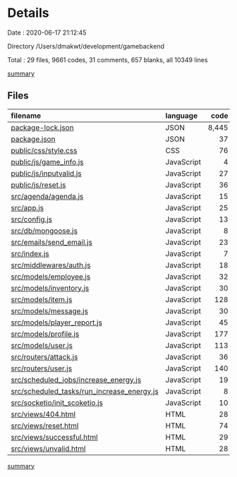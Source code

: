 # Details

Date : 2020-06-17 21:12:45

Directory /Users/dmakwt/development/gamebackend

Total : 29 files,  9661 codes, 31 comments, 657 blanks, all 10349 lines

[summary](results.md)

## Files
| filename | language | code | comment | blank | total |
| :--- | :--- | ---: | ---: | ---: | ---: |
| [package-lock.json](/package-lock.json) | JSON | 8,445 | 0 | 1 | 8,446 |
| [package.json](/package.json) | JSON | 37 | 0 | 1 | 38 |
| [public/css/style.css](/public/css/style.css) | CSS | 76 | 1 | 24 | 101 |
| [public/js/game_info.js](/public/js/game_info.js) | JavaScript | 4 | 0 | 10 | 14 |
| [public/js/inputvalid.js](/public/js/inputvalid.js) | JavaScript | 27 | 0 | 21 | 48 |
| [public/js/reset.js](/public/js/reset.js) | JavaScript | 36 | 0 | 25 | 61 |
| [src/agenda/agenda.js](/src/agenda/agenda.js) | JavaScript | 15 | 7 | 8 | 30 |
| [src/app.js](/src/app.js) | JavaScript | 25 | 3 | 22 | 50 |
| [src/config.js](/src/config.js) | JavaScript | 13 | 0 | 4 | 17 |
| [src/db/mongoose.js](/src/db/mongoose.js) | JavaScript | 8 | 0 | 10 | 18 |
| [src/emails/send_email.js](/src/emails/send_email.js) | JavaScript | 23 | 0 | 9 | 32 |
| [src/index.js](/src/index.js) | JavaScript | 7 | 1 | 6 | 14 |
| [src/middlewares/auth.js](/src/middlewares/auth.js) | JavaScript | 18 | 0 | 8 | 26 |
| [src/models/employee.js](/src/models/employee.js) | JavaScript | 32 | 0 | 14 | 46 |
| [src/models/inventory.js](/src/models/inventory.js) | JavaScript | 30 | 0 | 33 | 63 |
| [src/models/item.js](/src/models/item.js) | JavaScript | 128 | 0 | 42 | 170 |
| [src/models/message.js](/src/models/message.js) | JavaScript | 30 | 0 | 32 | 62 |
| [src/models/player_report.js](/src/models/player_report.js) | JavaScript | 45 | 0 | 36 | 81 |
| [src/models/profile.js](/src/models/profile.js) | JavaScript | 177 | 0 | 43 | 220 |
| [src/models/user.js](/src/models/user.js) | JavaScript | 113 | 3 | 54 | 170 |
| [src/routers/attack.js](/src/routers/attack.js) | JavaScript | 36 | 0 | 29 | 65 |
| [src/routers/user.js](/src/routers/user.js) | JavaScript | 140 | 7 | 72 | 219 |
| [src/scheduled_jobs/increase_energy.js](/src/scheduled_jobs/increase_energy.js) | JavaScript | 19 | 0 | 9 | 28 |
| [src/scheduled_tasks/run_increase_energy.js](/src/scheduled_tasks/run_increase_energy.js) | JavaScript | 8 | 0 | 7 | 15 |
| [src/socketio/init_scoketio.js](/src/socketio/init_scoketio.js) | JavaScript | 10 | 0 | 13 | 23 |
| [src/views/404.html](/src/views/404.html) | HTML | 28 | 2 | 21 | 51 |
| [src/views/reset.html](/src/views/reset.html) | HTML | 74 | 3 | 58 | 135 |
| [src/views/successful.html](/src/views/successful.html) | HTML | 29 | 2 | 26 | 57 |
| [src/views/unvalid.html](/src/views/unvalid.html) | HTML | 28 | 2 | 19 | 49 |

[summary](results.md)